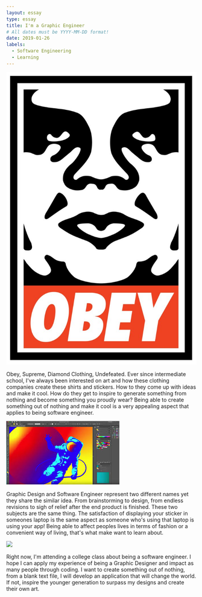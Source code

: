 ```yaml
---
layout: essay
type: essay
title: I'm a Graphic Engineer
# All dates must be YYYY-MM-DD format!
date: 2019-01-26
labels:
  - Software Engineering
  - Learning
---
```


<img class="ui tiny floated image" src="../images/obay.jpg">

 Obey, Supreme, Diamond Clothing, Undefeated. Ever since intermediate school, I've always been interested on art and how these clothing companies create these shirts and stickers. How to they come up with ideas and make it cool. How do they get to inspire to generate something from nothing and become something you proudly wear? Being able to create something out of nothing and make it cool is a very appealing aspect that applies to being software engineer.

<img class="ui floated image" src="../images/ai.jpeg">

  Graphic Design and Software Engineer represent two different names yet they share the similar idea. From brainstorming to design, from endless revisions to sigh of relief after the end product is finished. These two subjects are the same thing. The satisfaction of displaying your sticker in someones laptop is the same aspect as someone who's using that laptop is using your app! Being able to affect peoples lives in terms of fashion or a convenient way of living, that's what make want to learn about.

<img class="ui floated image" src="../images/software-code.png">

  Right now, I'm attending a college class about being a software engineer. I hope I can apply my experience of being a Graphic Designer and impact as many people through coding. I want to create something out of nothing, from a blank text file, I will develop an application that will change the world. If not, inspire the younger generation to surpass my designs and create their own art.
